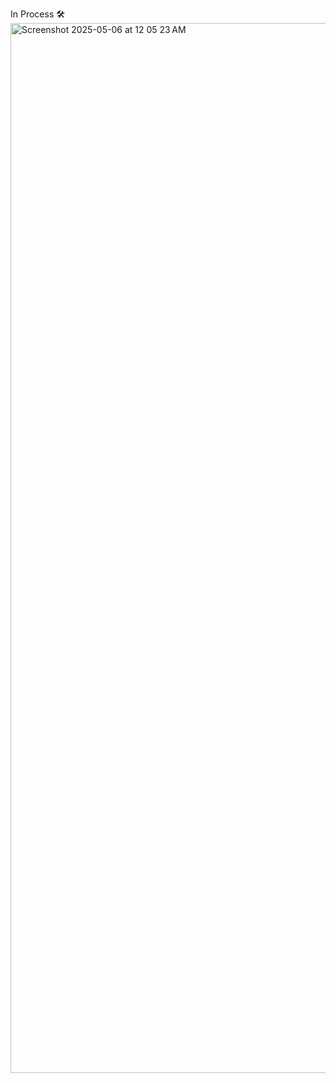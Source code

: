 In Process 🛠️
<img width="1680" alt="Screenshot 2025-05-06 at 12 05 23 AM" src="https://github.com/user-attachments/assets/2ec72cb0-1b10-48d2-b181-aa8a172e3c9d" />

